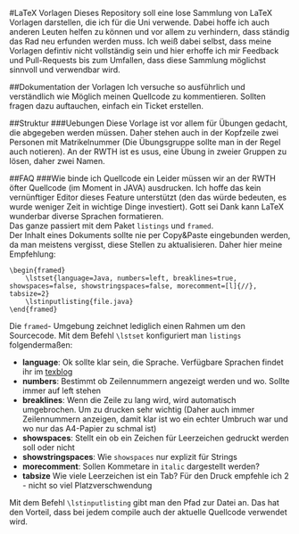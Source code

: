 #LaTeX Vorlagen 
Dieses Repository soll eine lose Sammlung von LaTeX Vorlagen darstellen, die ich für die Uni verwende. Dabei hoffe ich auch anderen Leuten helfen zu können und vor allem zu verhindern, dass ständig das Rad neu erfunden werden muss.
Ich weiß dabei selbst, dass meine Vorlagen defintiv nicht vollständig sein und hier erhoffe ich mir Feedback und Pull-Requests bis zum Umfallen, dass diese Sammlung möglichst sinnvoll und verwendbar wird.

##Dokumentation der Vorlagen
Ich versuche so ausführlich und verständlich wie Möglich meinen Quellcode zu kommentieren. Sollten fragen dazu auftauchen, einfach ein Ticket erstellen.

##Struktur
###Uebungen
Diese Vorlage ist vor allem für Übungen gedacht, die abgegeben werden müssen. Daher stehen auch in der Kopfzeile zwei Personen mit Matrikelnummer (Die Übungsgruppe sollte man in der Regel auch notieren). 
An der RWTH ist es usus, eine Übung in zweier Gruppen zu lösen, daher zwei Namen.

##FAQ
###Wie binde ich Quellcode ein
Leider müssen wir an der RWTH öfter Quellcode (im Moment in JAVA) ausdrucken. Ich hoffe das kein vernünftiger Editor dieses Feature unterstützt (den das würde bedeuten, es wurde weniger Zeit in wichtige Dinge investiert). Gott sei Dank kann LaTeX wunderbar diverse  Sprachen formatieren.  
Das ganze passiert mit dem Paket `listings` und `framed`.  
Der Inhalt eines Dokuments sollte nie per Copy&Paste eingebunden werden, da man meistens vergisst, diese Stellen zu aktualisieren. Daher hier meine Empfehlung:  

	\begin{framed}
		\lstset{language=Java, numbers=left, breaklines=true, showspaces=false, showstringspaces=false, morecomment=[l]{//}, tabsize=2}
		\lstinputlisting{file.java}
	\end{framed}  

Die `framed`- Umgebung zeichnet lediglich einen Rahmen um den Sourcecode. Mit dem Befehl `\lstset` konfiguriert man `listings` folgendermaßen:  

* **language**: Ok sollte klar sein, die Sprache. Verfügbare Sprachen findet ihr im   [texblog](http://texblog.org/2008/04/02/include-source-code-in-latex-with-listings/)  
* **numbers**: Bestimmt ob Zeilennummern angezeigt werden und wo. Sollte immer auf left stehen   
* **breaklines**: Wenn die Zeile zu lang wird, wird automatisch umgebrochen. Um zu drucken sehr wichtig (Daher auch immer Zeilennummern anzeigen, damit klar ist wo ein echter Umbruch war und wo nur das A4-Papier zu schmal ist)  
* **showspaces**: Stellt ein ob ein Zeichen für Leerzeichen gedruckt werden soll oder nicht
* **showstringspaces**: Wie `showspaces` nur explizit für Strings
* **morecomment**: Sollen Kommetare in `italic` dargestellt werden?
* **tabsize** Wie viele Leerzeichen ist ein Tab? Für den Druck empfehle ich 2 - nicht so viel Platzverschwendung

Mit dem Befehl `\lstinputlisting` gibt man den Pfad zur Datei an. Das hat den Vorteil, dass bei jedem compile auch der aktuelle Quellcode verwendet wird.
